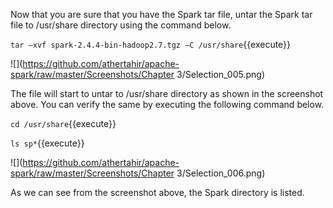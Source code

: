 
 

Now that you are sure that you have the Spark tar file, untar the Spark tar file to /usr/share directory using the command below.

`tar –xvf spark-2.4.4-bin-hadoop2.7.tgz –C /usr/share`{{execute}} 
 
![](https://github.com/athertahir/apache-spark/raw/master/Screenshots/Chapter 3/Selection_005.png)

The file will start to untar to /usr/share directory as shown in the screenshot above. You can verify the same by executing the following command below.

`cd /usr/share`{{execute}}

`ls sp*`{{execute}}

![](https://github.com/athertahir/apache-spark/raw/master/Screenshots/Chapter 3/Selection_006.png)

As we can see from the screenshot above, the Spark directory is listed.
